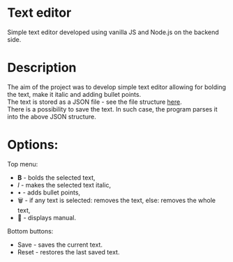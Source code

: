 # Text editor

Simple text editor developed using vanilla JS and Node.js on the backend side.

# Description

The aim of the project was to develop simple text editor allowing for bolding the text, make it italic and adding bullet points.  
The text is stored as a JSON file - see the file structure [here](text-editor/README.md).  
There is a possibility to save the text. In such case, the program parses it into the above JSON structure.  

# Options:
Top menu:
  * <b>B</b>   -   bolds the selected text,
  * <i>I</i>   -   makes the selected text italic,
  * •   -   adds bullet points,
  * &#128465;&#65039; - if any text is selected: removes the text, else: removes the whole text,
  * &#129488;   -   displays manual.
  
Bottom buttons:
  * Save    -   saves the current text.
  * Reset   - restores the last saved text.
